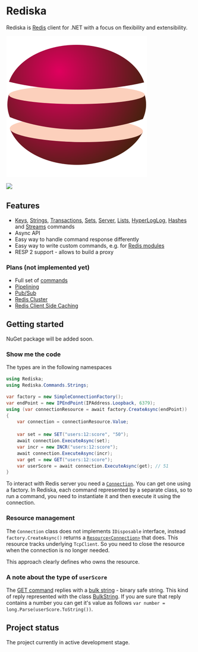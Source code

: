# Rediska

Rediska is [Redis](https://redis.io/) client for .NET with a focus on flexibility and extensibility.

![Rediska](logo.svg)

![](https://github.com/pepelev/Rediska/workflows/.NET%20Core%20build%20and%20test/badge.svg)

## Features

- [Keys](https://redis.io/commands#generic), [Strings](https://redis.io/commands#string), [Transactions](https://redis.io/commands#transactions), [Sets](https://redis.io/commands#set), [Server](https://redis.io/commands#server), [Lists](https://redis.io/commands#list), [HyperLogLog](https://redis.io/commands#hyperloglog), [Hashes](https://redis.io/commands#hash) and [Streams](https://redis.io/commands#stream) commands
- Async API
- Easy way to handle command response differently
- Easy way to write custom commands, e.g. for [Redis modules](https://redis.io/modules)
- RESP 2 support - allows to build a proxy

### Plans (not implemented yet)

- Full set of [commands](https://redis.io/commands)
- [Pipelining](https://redis.io/topics/pipelining)
- [Pub/Sub](https://redis.io/topics/pubsub) 
- [Redis Cluster](https://redis.io/topics/cluster-tutorial)
- [Redis Client Side Caching](https://redis.io/topics/client-side-caching)

## Getting started

NuGet package will be added soon.

### Show me the code

The types are in the following namespaces
```csharp
using Rediska;
using Rediska.Commands.Strings;
```

```csharp
var factory = new SimpleConnectionFactory();
var endPoint = new IPEndPoint(IPAddress.Loopback, 6379);
using (var connectionResource = await factory.CreateAsync(endPoint))
{
    var connection = connectionResource.Value;

    var set = new SET("users:12:score", "50");
    await connection.ExecuteAsync(set);
    var incr = new INCR("users:12:score");
    await connection.ExecuteAsync(incr);
    var get = new GET("users:12:score");
    var userScore = await connection.ExecuteAsync(get); // 51
}
```

To interact with Redis server you need a [`Connection`](/Rediska/Connection.cs). You can get one using a factory. In Rediska, each command represented by a separate class, so to run a command, you need to instantiate it and then execute it using the connection.

### Resource management

The `Connection` class does not implements `IDisposable` interface, instead `factory.CreateAsync()` returns a [`Resource<Connection>`](/Utils/Resource.cs) that does. This resource tracks underlying `TcpClient`. So you need to close the resource when the connection is no longer needed.

This approach clearly defines who owns the resource.

### A note about the type of `userScore`

The [GET command](https://redis.io/commands/get) replies with a [bulk string](https://redis.io/topics/data-types#strings) - binary safe string. This kind of reply represented with the class [BulkString](/Rediska/Protocol/BulkString.cs). If you are sure that reply contains a number you can get it's value as follows `var number = long.Parse(userScore.ToString())`.

## Project status

The project currently in active development stage.

